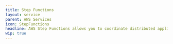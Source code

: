 ```yaml
---
title: Step Functions
layout: service
parent: AWS Services
icon: StepFunctions
headline: AWS Step Functions allows you to coordinate distributed applications and microservices using visual workflows.
wip: true
---
```

